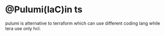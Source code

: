 # ‪@Pulumi(IaC)in ts
 
pulumi is alternative to terraform 
which can use different coding lang while tera use only hcl.
